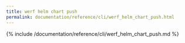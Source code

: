 ```yaml
---
title: werf helm chart push
permalink: documentation/reference/cli/werf_helm_chart_push.html
---
```


{% include /documentation/reference/cli/werf_helm_chart_push.md %}
